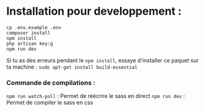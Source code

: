 # Installation pour developpement :

```
cp .env.example .env
composer install
npm install
php artisan key:g
npm run dev
```

Si tu as des erreurs pendant le ```npm install```, essaye d'installer ce paquet sur ta machine :
```sudo apt-get install build-essential```

### Commande de compilations :

```npm run watch-poll``` : Permet de réécrire le sass en direct
```npm run dev``` : Permet de compiler le sass en css

